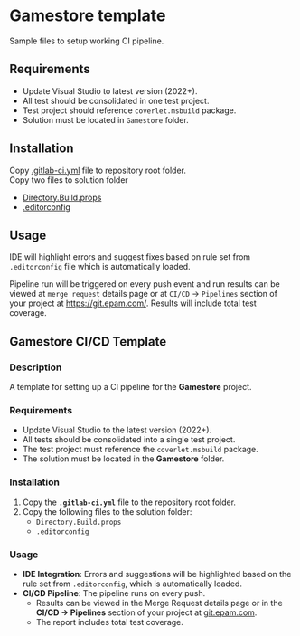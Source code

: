 # Gamestore template

Sample files to setup working CI pipeline.

## Requirements

* Update Visual Studio to latest version (2022+).
* All test should be consolidated in one test project.
* Test project should reference `coverlet.msbuild` package.
* Solution must be located in `Gamestore` folder.

## Installation

Copy [.gitlab-ci.yml](.gitlab-ci.yml) file to repository root folder.  
Copy two files to solution folder
* [Directory.Build.props](Directory.Build.props)
* [.editorconfig](.editorconfig)

## Usage

IDE will highlight errors and suggest fixes based on rule set from `.editorconfig` file which is automatically loaded.  

Pipeline run will be triggered on every push event and run results can be viewed at `merge request` details page or at `CI/CD` -> `Pipelines` section of your project at https://git.epam.com/.
Results will include total test coverage.


## Gamestore CI/CD Template  

### Description  
A template for setting up a CI pipeline for the **Gamestore** project.  

### Requirements  
- Update Visual Studio to the latest version (2022+).  
- All tests should be consolidated into a single test project.  
- The test project must reference the `coverlet.msbuild` package.  
- The solution must be located in the **Gamestore** folder.  

### Installation  
1. Copy the **`.gitlab-ci.yml`** file to the repository root folder.  
2. Copy the following files to the solution folder:  
   - `Directory.Build.props`  
   - `.editorconfig`  

### Usage  
- **IDE Integration**: Errors and suggestions will be highlighted based on the rule set from `.editorconfig`, which is automatically loaded.  
- **CI/CD Pipeline**: The pipeline runs on every push.  
  - Results can be viewed in the Merge Request details page or in the **CI/CD → Pipelines** section of your project at [git.epam.com](https://git.epam.com/).  
  - The report includes total test coverage.  
